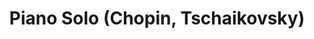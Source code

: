 ---
title: Piano Solo (Chopin, Tschaikovsky)
year: 2008
writer: Robby Valentine
composer: Robby Valentine
---